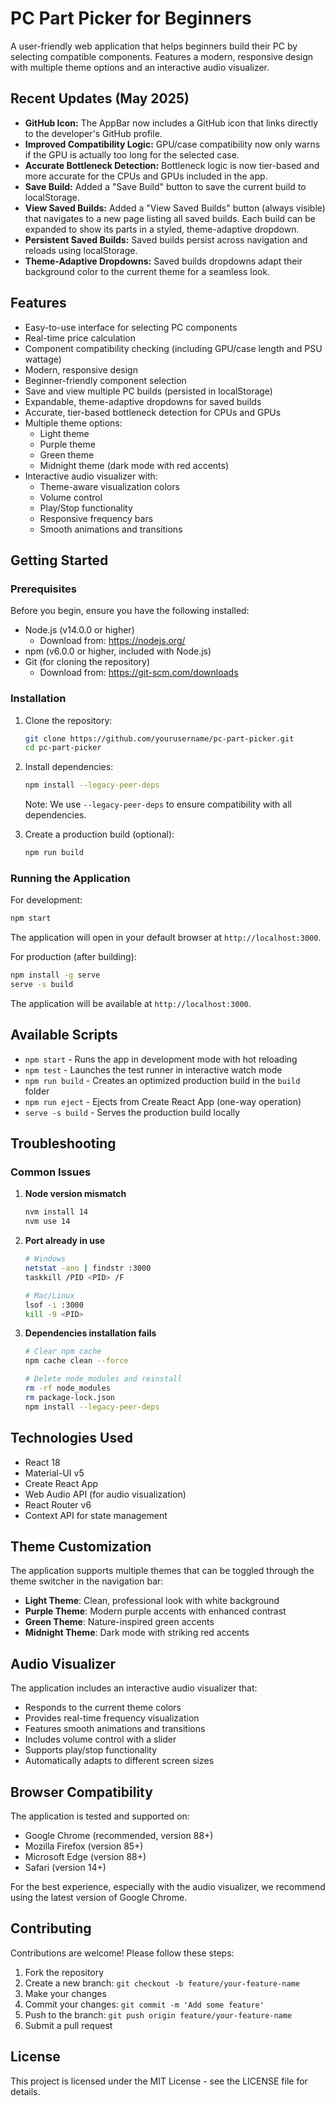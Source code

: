 # PC Part Picker for Beginners

A user-friendly web application that helps beginners build their PC by selecting compatible components. Features a modern, responsive design with multiple theme options and an interactive audio visualizer.

## Recent Updates (May 2025)

- **GitHub Icon:** The AppBar now includes a GitHub icon that links directly to the developer's GitHub profile.
- **Improved Compatibility Logic:** GPU/case compatibility now only warns if the GPU is actually too long for the selected case.
- **Accurate Bottleneck Detection:** Bottleneck logic is now tier-based and more accurate for the CPUs and GPUs included in the app.
- **Save Build:** Added a "Save Build" button to save the current build to localStorage.
- **View Saved Builds:** Added a "View Saved Builds" button (always visible) that navigates to a new page listing all saved builds. Each build can be expanded to show its parts in a styled, theme-adaptive dropdown.
- **Persistent Saved Builds:** Saved builds persist across navigation and reloads using localStorage.
- **Theme-Adaptive Dropdowns:** Saved builds dropdowns adapt their background color to the current theme for a seamless look.

## Features

- Easy-to-use interface for selecting PC components
- Real-time price calculation
- Component compatibility checking (including GPU/case length and PSU wattage)
- Modern, responsive design
- Beginner-friendly component selection
- Save and view multiple PC builds (persisted in localStorage)
- Expandable, theme-adaptive dropdowns for saved builds
- Accurate, tier-based bottleneck detection for CPUs and GPUs
- Multiple theme options:
  - Light theme
  - Purple theme
  - Green theme
  - Midnight theme (dark mode with red accents)
- Interactive audio visualizer with:
  - Theme-aware visualization colors
  - Volume control
  - Play/Stop functionality
  - Responsive frequency bars
  - Smooth animations and transitions

## Getting Started

### Prerequisites

Before you begin, ensure you have the following installed:
- Node.js (v14.0.0 or higher)
  - Download from: https://nodejs.org/
- npm (v6.0.0 or higher, included with Node.js)
- Git (for cloning the repository)
  - Download from: https://git-scm.com/downloads

### Installation

1. Clone the repository:
   ```bash
   git clone https://github.com/yourusername/pc-part-picker.git
   cd pc-part-picker
   ```

2. Install dependencies:
   ```bash
   npm install --legacy-peer-deps
   ```
   Note: We use `--legacy-peer-deps` to ensure compatibility with all dependencies.

3. Create a production build (optional):
   ```bash
   npm run build
   ```

### Running the Application

For development:
```bash
npm start
```
The application will open in your default browser at `http://localhost:3000`.

For production (after building):
```bash
npm install -g serve
serve -s build
```
The application will be available at `http://localhost:3000`.

## Available Scripts

- `npm start` - Runs the app in development mode with hot reloading
- `npm test` - Launches the test runner in interactive watch mode
- `npm run build` - Creates an optimized production build in the `build` folder
- `npm run eject` - Ejects from Create React App (one-way operation)
- `serve -s build` - Serves the production build locally

## Troubleshooting

### Common Issues

1. **Node version mismatch**
   ```bash
   nvm install 14
   nvm use 14
   ```

2. **Port already in use**
   ```bash
   # Windows
   netstat -ano | findstr :3000
   taskkill /PID <PID> /F

   # Mac/Linux
   lsof -i :3000
   kill -9 <PID>
   ```

3. **Dependencies installation fails**
   ```bash
   # Clear npm cache
   npm cache clean --force
   
   # Delete node_modules and reinstall
   rm -rf node_modules
   rm package-lock.json
   npm install --legacy-peer-deps
   ```

## Technologies Used

- React 18
- Material-UI v5
- Create React App
- Web Audio API (for audio visualization)
- React Router v6
- Context API for state management

## Theme Customization

The application supports multiple themes that can be toggled through the theme switcher in the navigation bar:

- **Light Theme**: Clean, professional look with white background
- **Purple Theme**: Modern purple accents with enhanced contrast
- **Green Theme**: Nature-inspired green accents
- **Midnight Theme**: Dark mode with striking red accents

## Audio Visualizer

The application includes an interactive audio visualizer that:

- Responds to the current theme colors
- Provides real-time frequency visualization
- Features smooth animations and transitions
- Includes volume control with a slider
- Supports play/stop functionality
- Automatically adapts to different screen sizes

## Browser Compatibility

The application is tested and supported on:
- Google Chrome (recommended, version 88+)
- Mozilla Firefox (version 85+)
- Microsoft Edge (version 88+)
- Safari (version 14+)

For the best experience, especially with the audio visualizer, we recommend using the latest version of Google Chrome.

## Contributing

Contributions are welcome! Please follow these steps:

1. Fork the repository
2. Create a new branch: `git checkout -b feature/your-feature-name`
3. Make your changes
4. Commit your changes: `git commit -m 'Add some feature'`
5. Push to the branch: `git push origin feature/your-feature-name`
6. Submit a pull request

## License

This project is licensed under the MIT License - see the LICENSE file for details.

